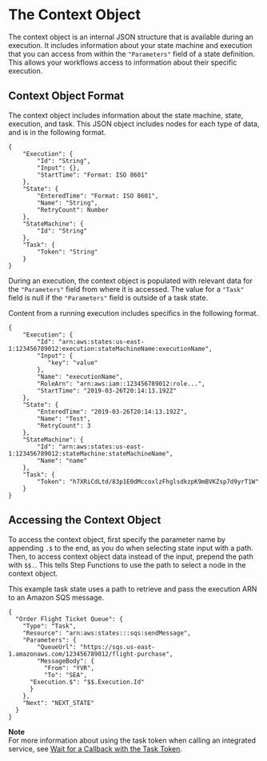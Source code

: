 # The Context Object<a name="input-output-contextobject"></a>

The context object is an internal JSON structure that is available during an execution\. It includes information about your state machine and execution that you can access from within the `"Parameters"` field of a state definition\. This allows your workflows access to information about their specific execution\.

## Context Object Format<a name="contextobject-format"></a>

The context object includes information about the state machine, state, execution, and task\. This JSON object includes nodes for each type of data, and is in the following format\.

```
{
    "Execution": {
        "Id": "String",
        "Input": {},
        "StartTime": "Format: ISO 8601"
    },
    "State": {
        "EnteredTime": "Format: ISO 8601",
        "Name": "String",
        "RetryCount": Number
    },
    "StateMachine": {
        "Id": "String"
    },
    "Task": {
        "Token": "String"
    }
}
```

During an execution, the context object is populated with relevant data for the `"Parameters"` field from where it is accessed\. The value for a `"Task"` field is null if the `"Parameters"` field is outside of a task state\.

Content from a running execution includes specifics in the following format\. 

```
{
    "Execution": {
        "Id": "arn:aws:states:us-east-1:123456789012:execution:stateMachineName:executionName",
        "Input": {
           "key": "value"
        },
        "Name": "executionName",
        "RoleArn": "arn:aws:iam::123456789012:role...",
        "StartTime": "2019-03-26T20:14:13.192Z"
    },
    "State": {
        "EnteredTime": "2019-03-26T20:14:13.192Z",
        "Name": "Test",
        "RetryCount": 3
    },
    "StateMachine": {
        "Id": "arn:aws:states:us-east-1:123456789012:stateMachine:stateMachineName",
        "Name": "name"
    },
    "Task": {
        "Token": "h7XRiCdLtd/83p1E0dMccoxlzFhglsdkzpK9mBVKZsp7d9yrT1W"
    }
}
```

## Accessing the Context Object<a name="contextobject-access"></a>

To access the context object, first specify the parameter name by appending `.$` to the end, as you do when selecting state input with a path\. Then, to access context object data instead of the input, prepend the path with `$$.`\. This tells Step Functions to use the path to select a node in the context object\. 

This example task state uses a path to retrieve and pass the execution ARN to an Amazon SQS message\.

```
{
  "Order Flight Ticket Queue": {
    "Type": "Task",
    "Resource": "arn:aws:states:::sqs:sendMessage",
    "Parameters": {
        "QueueUrl": "https://sqs.us-east-1.amazonaws.com/123456789012/flight-purchase",
        "MessageBody": {
          "From": "YVR",
          "To": "SEA",
      "Execution.$": "$$.Execution.Id"
      }
    },
    "Next": "NEXT_STATE"
  }
}
```

**Note**  
For more information about using the task token when calling an integrated service, see [Wait for a Callback with the Task Token](connect-to-resource.md#connect-wait-token)\.